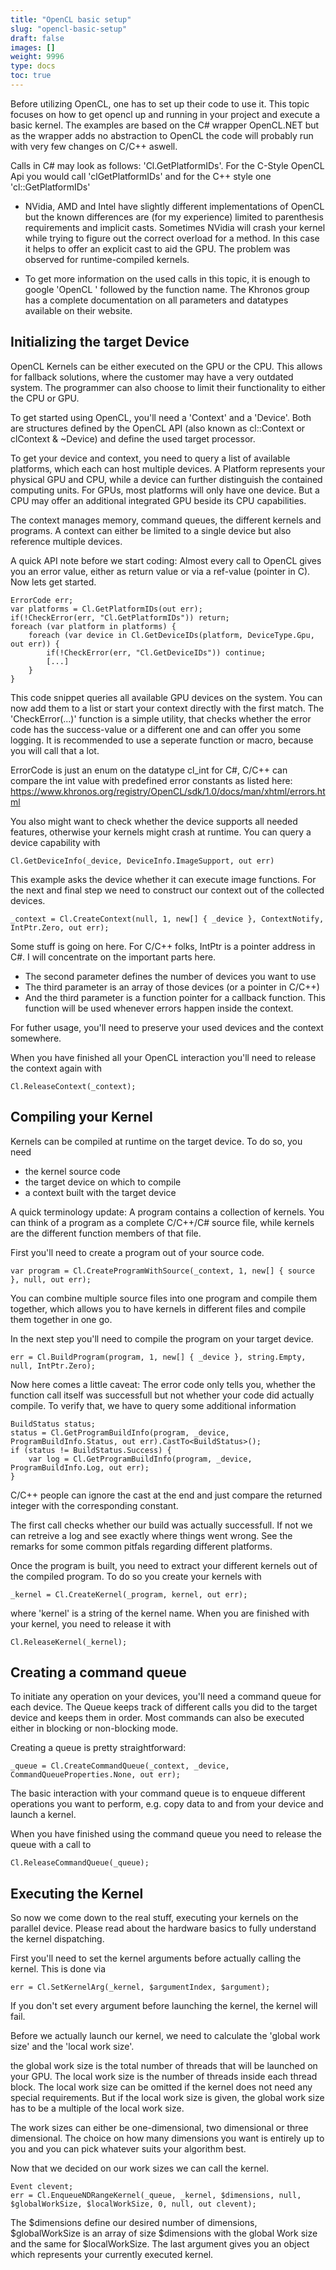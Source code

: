 ```yaml
---
title: "OpenCL basic setup"
slug: "opencl-basic-setup"
draft: false
images: []
weight: 9996
type: docs
toc: true
---
```


Before utilizing OpenCL, one has to set up their code to use it. This topic focuses on how to get opencl up and running in your project and execute a basic kernel. The examples are based on the C# wrapper OpenCL.NET but as the wrapper adds no abstraction to OpenCL the code will probably run with very few changes on C/C++ aswell.

Calls in C# may look as follows: 'Cl.GetPlatformIDs'. For the C-Style OpenCL Api you would call 'clGetPlatformIDs' and for the C++ style one 'cl::GetPlatformIDs'

- NVidia, AMD and Intel have slightly different implementations of OpenCL but the known differences are (for my experience) limited to parenthesis requirements and implicit casts. Sometimes NVidia will crash your kernel while trying to figure out the correct overload for a method. In this case it helps to offer an explicit cast to aid the GPU. The problem was observed for runtime-compiled kernels.

- To get more information on the used calls in this topic, it is enough to google 'OpenCL ' followed by the function name. The Khronos group has a complete documentation
    on all parameters and datatypes available on their website.

## Initializing the target Device
OpenCL Kernels can be either executed on the GPU or the CPU. This allows for fallback solutions, where the customer may have a very outdated system. The programmer can also choose to limit their functionality to either the CPU or GPU.

To get started using OpenCL, you'll need a 'Context' and a 'Device'. Both are structures defined by the OpenCL API (also known as cl::Context or clContext & ~Device) and define the used target processor.

To get your device and context, you need to query a list of available platforms, which each can host multiple devices. A Platform represents your physical GPU and CPU, while a device can further distinguish the contained computing units. For GPUs, most platforms will only have one device. But a CPU may offer an additional integrated GPU beside its CPU capabilities.

The context manages memory, command queues, the different kernels and programs. A context can either be limited to a single device but also reference multiple devices.

A quick API note before we start coding: Almost every call to OpenCL gives you an error value, either as return value or via a ref-value (pointer in C). Now lets get started.

    ErrorCode err;
    var platforms = Cl.GetPlatformIDs(out err);
    if(!CheckError(err, "Cl.GetPlatformIDs")) return;
    foreach (var platform in platforms) {
        foreach (var device in Cl.GetDeviceIDs(platform, DeviceType.Gpu, out err)) {
            if(!CheckError(err, "Cl.GetDeviceIDs")) continue;
            [...]
        }
    }

This code snippet queries all available GPU devices on the system. You can now add them to a list or start your context directly with the first match. The 'CheckError(...)' function is a simple utility, that checks whether the error code has the success-value or a different one and can offer you some logging. It is recommended to use a seperate function or macro, because you will call that a lot.

ErrorCode is just an enum on the datatype cl_int for C#, C/C++ can compare the int value with predefined error constants as listed here:
https://www.khronos.org/registry/OpenCL/sdk/1.0/docs/man/xhtml/errors.html

You also might want to check whether the device supports all needed features, otherwise your kernels might crash at runtime. You can query a device capability with

    Cl.GetDeviceInfo(_device, DeviceInfo.ImageSupport, out err)

This example asks the device whether it can execute image functions. For the next and final step we need to construct our context out of the collected devices.

    _context = Cl.CreateContext(null, 1, new[] { _device }, ContextNotify, IntPtr.Zero, out err);

Some stuff is going on here. For C/C++ folks, IntPtr is a pointer address in C#. I will concentrate on the important parts here.
 - The second parameter defines the number of devices you want to use
 - The third parameter is an array of those devices (or a pointer in C/C++)
 - And the third parameter is a function pointer for a callback function. This function will be used whenever errors happen inside the context.

For futher usage, you'll need to preserve your used devices and the context somewhere.

When you have finished all your OpenCL interaction you'll need to release the context again with

    Cl.ReleaseContext(_context);

## Compiling your Kernel
Kernels can be compiled at runtime on the target device. To do so, you need
 - the kernel source code
 - the target device on which to compile
 - a context built with the target device

A quick terminology update: A program contains a collection of kernels. You can think of a program as a complete C/C++/C# source file, while kernels are the different function members of that file.

First you'll need to create a program out of your source code.

    var program = Cl.CreateProgramWithSource(_context, 1, new[] { source }, null, out err);

You can combine multiple source files into one program and compile them together, which allows you to have kernels in different files and compile them together in one go.

In the next step you'll need to compile the program on your target device.

    err = Cl.BuildProgram(program, 1, new[] { _device }, string.Empty, null, IntPtr.Zero);

Now here comes a little caveat: The error code only tells you, whether the function call itself was successfull but not whether your code did actually compile. To verify that, we have to query some additional information

    BuildStatus status;
    status = Cl.GetProgramBuildInfo(program, _device, ProgramBuildInfo.Status, out err).CastTo<BuildStatus>();
    if (status != BuildStatus.Success) {
        var log = Cl.GetProgramBuildInfo(program, _device, ProgramBuildInfo.Log, out err);
    }

C/C++ people can ignore the cast at the end and just compare the returned integer with the corresponding constant.

The first call checks whether our build was actually successfull. If not we can retreive a log and see exactly where things went wrong. See the remarks for some common pitfals regarding different platforms.

Once the program is built, you need to extract your different kernels out of the compiled program. To do so you create your kernels with

    _kernel = Cl.CreateKernel(_program, kernel, out err);

where 'kernel' is a string of the kernel name. When you are finished with your kernel, you need to release it with

    Cl.ReleaseKernel(_kernel);

## Creating a command queue
To initiate any operation on your devices, you'll need a command queue for each device. The Queue keeps track of different calls you did to the target device and keeps them in order. Most commands can also be executed either in blocking or non-blocking mode.

Creating a queue is pretty straightforward:

    _queue = Cl.CreateCommandQueue(_context, _device, CommandQueueProperties.None, out err);

The basic interaction with your command queue is to enqueue different operations you want to perform, e.g. copy data to and from your device and launch a kernel.

When you have finished using the command queue you need to release the queue with a call to

    Cl.ReleaseCommandQueue(_queue);

## Executing the Kernel
So now we come down to the real stuff, executing your kernels on the parallel device. Please read about the hardware basics to fully understand the kernel dispatching.

First you'll need to set the kernel arguments before actually calling the kernel. This is done via

    err = Cl.SetKernelArg(_kernel, $argumentIndex, $argument);

If you don't set every argument before launching the kernel, the kernel will fail.

Before we actually launch our kernel, we need to calculate the 'global work size' and the 'local work size'.

the global work size is the total number of threads that will be launched on your GPU. The local work size is the number of threads inside each thread block. The local work size can be omitted if the kernel does not need any special requirements. But if the local work size is given, the global work size has to be a multiple of the local work size.

The work sizes can either be one-dimensional, two dimensional or three dimensional. The choice on how many dimensions you want is entirely up to you and you can pick whatever suits your algorithm best.

Now that we decided on our work sizes we can call the kernel.

    Event clevent;
    err = Cl.EnqueueNDRangeKernel(_queue, _kernel, $dimensions, null, $globalWorkSize, $localWorkSize, 0, null, out clevent);

The $dimensions define our desired number of dimensions, $globalWorkSize is an array of size $dimensions with the global Work size and the same for $localWorkSize. The last argument gives you an object which represents your currently executed kernel.


